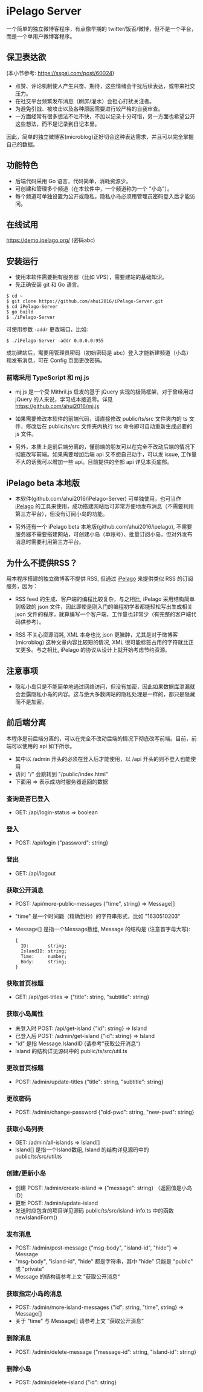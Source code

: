 # iPelago Server

一个简单的独立微博客程序，有点像早期的 twitter/饭否/微博，但不是一个平台，而是一个单用户微博客程序。

## 保卫表达欲

(本小节参考: https://sspai.com/post/60024)

- 点赞、评论机制使人产生兴奋、期待，这些情绪会干扰后续表达，或带来社交压力。
- 在社交平台频繁发布消息（刷屏/灌水）会担心打扰关注者。
- 为避免引战、被攻击以及各种原因需要进行较严格的自我审查。
- 一方面经常有很多想法不吐不快，不加以记录十分可惜，另一方面也希望公开这些想法，而不是记录到日记本里。

因此，简单的独立微博客(microblog)正好切合这种表达需求，并且可以完全掌握自己的数据。

## 功能特色

- 后端代码采用 Go 语言，代码简单，消耗资源少。
- 可创建和管理多个频道（在本软件中，一个频道称为一个 "小岛"）。
- 每个频道可单独设置为公开或隐私，隐私小岛必须用管理员密码登入后才能访问。

## 在线试用

https://demo.ipelago.org/ (密码abc)

## 安装运行

- 使用本软件需要拥有服务器（比如 VPS），需要建站的基础知识。
- 先正确安装 git 和 Go 语言。

```
$ cd ~
$ git clone https://github.com/ahui2016/iPelago-Server.git
$ cd iPelago-Server
$ go build
$ ./iPelago-Server
```

可使用参数 `-addr` 更改端口，比如:

```
$ ./iPelago-Server -addr 0.0.0.0:955
```

成功建站后，需要用管理员密码（初始密码是 abc）登入才能新建频道（小岛）和发布消息，可在 Config 页面更改密码。

### 前端采用 TypeScript 和 mj.js

- mj.js 是一个受 Mithril.js 启发的基于 jQuery 实现的极简框架，对于曾经用过 jQuery 的人来说，学习成本接近零。详见 https://github.com/ahui2016/mj.js

- 如果需要修改本软件的前端代码，请直接修改 public/ts/src 文件夹内的 ts 文件，修改后在 public/ts/src 文件夹内执行 tsc 命令即可自动重新生成必要的 js 文件。

- 另外，本质上是前后端分离的，懂前端的朋友可以在完全不改动后端的情况下彻底改写前端。如果需要增加后端 api 又不想自己动手，可以发 issue, 工作量不大的话我可以增加一些 api。目前提供的全部 api 详见本页底部。

## iPelago beta 本地版

- 本软件(github.com/ahui2016/iPelago-Server) 可单独使用，也可当作 [iPelago](https://ipelago.org) 的工具来使用，成功搭建网站后可非常方便地发布消息（不需要利用第三方平台），但没有订阅小岛的功能。

- 另外还有一个 iPelago beta 本地版(github.com/ahui2016/ipelago), 不需要服务器不需要搭建网站，可创建小岛（单账号）、批量订阅小岛，但对外发布消息时需要利用第三方平台。

## 为什么不提供RSS？

用本程序搭建的独立微博客不提供 RSS, 但通过 [iPelago](https://ipelago.org) 来提供类似 RSS 的订阅服务，因为：

- RSS feed 的生成、客户端的编程比较复杂，与之相比, iPelago 采用结构简单到极致的 json 文件，因此即使是刚入门的编程初学者都能轻松写出生成相关 json 文件的程序，就算编写一个客户端，工作量也非常少（有完整的客户端代码供参考）。

- RSS 不关心资源消耗, XML 本身也比 json 更臃肿，尤其是对于微博客 (microblog) 这种文章内容比较短的情况, XML 很可能标签占用的字符就比正文更多。与之相比, iPelago 的协议从设计上就开始考虑节约资源。

## 注意事项

- 隐私小岛只是不能简单地通过网络访问，但没有加密，因此如果数据库泄漏就会泄露隐私小岛的内容。这与绝大多数网站的隐私处理是一样的，都只是隐藏而不是加密。

## 前后端分离

本程序是前后端分离的，可以在完全不改动后端的情况下彻底改写前端。目前，前端可以使用的 api 如下所示。

- 其中以 /admin 开头的必须在登入后才能使用，以 /api 开头的则不登入也能使用
- 访问 "/" 会跳转到 "/public/index.html"
- 下面用 => 表示成功时服务器返回的数据

### 查询是否已登入

- GET: /api/login-status => boolean

### 登入

- POST: /api/login {"password": string}

### 登出

- GET: /api/logout

### 获取公开消息

- POST: /api/more-public-messages {"time", string} => Message[]

- "time" 是一个时间戳（精确到秒）的字符串形式，比如 "1630510203"

- Message[] 是指一个Message数组, Message 的结构是 (注意首字母大写):

  ```
  {
    ID:       string;
    IslandID: string;
    Time:     number;
    Body:     string;
  }
  ```

### 获取首页标题

- GET: /api/get-titles => {"title": string, "subtitle": string}

### 获取小岛属性

- 未登入时 POST: /api/get-island {"id": string} => Island
- 已登入后 POST: /admin/get-island {"id": string} => Island
- "id" 是指 Message.IslandID (请参考”获取公开消息“)
- Island 的结构详见源码中的 public/ts/src/util.ts

### 更改首页标题

- POST: /admin/update-titles {"title": string, "subtitle": string}

### 更改密码

- POST: /admin/change-password {"old-pwd": string, "new-pwd": string}

### 获取小岛列表

- GET: /admin/all-islands => Island[]
- Island[] 是指一个Island数组, Island 的结构详见源码中的 public/ts/src/util.ts

### 创建/更新小岛

- 创建 POST: /admin/create-island => {"message": string} （返回值是小岛ID）
- 更新 POST: /admin/update-island
- 发送时应包含的项目详见源码 public/ts/src/island-info.ts 中的函数 newIslandForm()

### 发布消息

- POST: /admin/post-message {"msg-body", "island-id", "hide"} => Message
- "msg-body", "island-id", "hide" 都是字符串，其中 "hide" 只能是 "public" 或 "private"
- Message 的结构请参考上文 ”获取公开消息“

### 获取指定小岛的消息

- POST: /admin/more-island-messages {"id": string, "time", string} => Message[]
- 关于 "time" 与 Message[] 请参考上文 ”获取公开消息“

### 删除消息

- POST: /admin/delete-message {"message-id": string, "island-id": string}

### 删除小岛

- POST: /admin/delete-island {"id": string}

